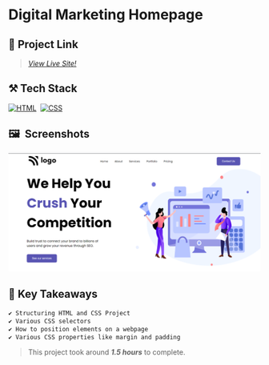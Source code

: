 # Digital Marketing Homepage

## 🔗 Project Link

>_[View Live Site!](https://digital-marketer.netlify.app/ "Digital Marketing Homepage")_

## ⚒️ Tech Stack

[![HTML](https://img.shields.io/badge/html5%20-%23E34F26.svg?&style=for-the-badge&logo=html5&logoColor=white)](https://github.com/Steevel)&nbsp;
[![CSS](https://img.shields.io/badge/css3%20-%231572B6.svg?&style=for-the-badge&logo=css3&logoColor=white)](https://github.com/Steevel)&nbsp;

## 🖼️&nbsp;&nbsp;Screenshots

![Screenshot](./assets/P-4-Desktop.png)

## 📌 Key Takeaways

    ✔️ Structuring HTML and CSS Project
    ✔️ Various CSS selectors
    ✔️ How to position elements on a webpage
    ✔️ Various CSS properties like margin and padding

> This project took around _**1.5 hours**_ to complete.
